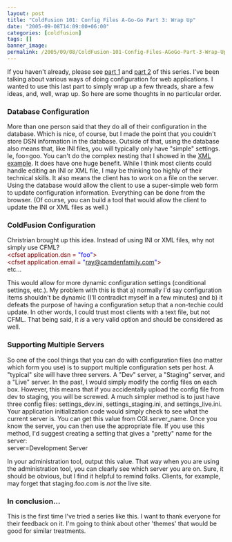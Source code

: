 ```yaml
---
layout: post
title: "ColdFusion 101: Config Files A-Go-Go Part 3: Wrap Up"
date: "2005-09-08T14:09:00+06:00"
categories: [coldfusion]
tags: []
banner_image: 
permalink: /2005/09/08/ColdFusion-101-Config-Files-AGoGo-Part-3-Wrap-Up
---
```


If you haven't already, please see <a href="http://ray.camdenfamily.com/index.cfm/2005/8/26/ColdFusion-101-Config-Files-AGoGo">part 1</a> and <a href="http://ray.camdenfamily.com/index.cfm/2005/9/2/ColdFusion-101-Config-Files-AGoGo-Part-2-XML-Files">part 2</a> of this series. I've been talking about various ways of doing configuration for web applications. I wanted to use this last part to simply wrap up a few threads, share a few ideas, and, well, wrap up. So here are some thoughts in no particular order.

<h3>Database Configuration</h3>
More than one person said that they do all of their configuration in the database. Which is nice, of course, but I made the point that you couldn't store DSN information in the database. Outside of that, using the database also means that, like INI files, you will typically only have "simple" settings. Ie, foo=goo. You can't do the complex nesting that I showed in the <a href="http://ray.camdenfamily.com/index.cfm/2005/9/2/ColdFusion-101-Config-Files-AGoGo-Part-2-XML-Files">XML example</a>. It does have one huge benefit. While I think most clients could handle editing an INI or XML file, I may be thinking too highly of their technical skills. It also means the client has to work on a file on the server. Using the database would allow the client to use a super-simple web form to update configuration information. Everything can be done from the browser. (Of course, you can build a tool that would allow the client to update the INI or XML files as well.) 

<h3>ColdFusion Configuration</h3>
Christrian brought up this idea. Instead of using INI or XML files, why not simply use CFML? 

<div class="code"><FONT COLOR=MAROON>&lt;cfset application.dsn = <FONT COLOR=BLUE>"foo"</FONT>&gt;</FONT><br>
<FONT COLOR=MAROON>&lt;cfset application.email = <FONT COLOR=BLUE>"<A HREF="mailto:ray@camdenfamily.com">ray@camdenfamily.com</A>"</FONT>&gt;</FONT><br>
etc...</div>

This would allow for more dynamic configuration settings (conditional settings, etc.). My problem with this is that a) normally I'd say configuration items shouldn't be dynamic (I'll contradict myself in a few minutes) and b) it defeats the purpose of having a configuration setup that a non-techie could update. In other words, I could trust most clients with a text file, but not CFML. That being said, it <i>is</i> a very valid option and should be considered as well.

<h3>Supporting Multiple Servers</h3>
So one of the cool things that you can do with configuration files (no matter which form you use) is to support multiple configuration sets per host. A "typical" site will have three servers. A "Dev" server, a "Staging" server, and a "Live" server. In the past, I would simply modify the config files on each box. However, this means that if you accidentally upload the config file from dev to staging, you will be screwed. A much simpler method is to just have three config files: settings_dev.ini, settings_staging.ini, and settings_live.ini. Your application initialization code would simply check to see what the current server is. You can get this value from CGI.server_name. Once you know the server, you can then use the appropriate file. If you use this method, I'd suggest creating a setting that gives a "pretty" name for the server:

<div class="code">server=Development Server</div>

In your administration tool, output this value. That way when you are using the administration tool, you can clearly see which server you are on. Sure, it should be obvious, but I find it helpful to remind folks. Clients, for example, may forget that staging.foo.com is <i>not</i> the live site. 

<h3>In conclusion...</h3>
This is the first time I've tried a series like this. I want to thank everyone for their feedback on it. I'm going to think about other 'themes' that would be good for similar treatments.